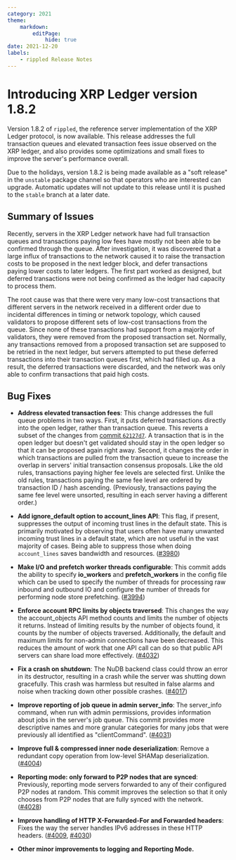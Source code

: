 ```yaml
---
category: 2021
theme:
    markdown:
        editPage:
            hide: true
date: 2021-12-20
labels:
    - rippled Release Notes
---
```

# Introducing XRP Ledger version 1.8.2

Version 1.8.2 of `rippled`, the reference server implementation of the XRP Ledger protocol, is now available. This release addresses the full transaction queues and elevated transaction fees issue observed on the XRP ledger, and also provides some optimizations and small fixes to improve the server's performance overall.

Due to the holidays, version 1.8.2 is being made available as a "soft release" in the `unstable` package channel so that operators who are interested can upgrade. Automatic updates will not update to this release until it is pushed to the `stable` branch at a later date.

<!-- BREAK -->

## Summary of Issues

Recently, servers in the XRP Ledger network have had full transaction queues and transactions paying low fees have mostly not been able to be confirmed through the queue. After investigation, it was discovered that a large influx of transactions to the network caused it to raise the transaction costs to be proposed in the next ledger block, and defer transactions paying lower costs to later ledgers. The first part worked as designed, but deferred transactions were not being confirmed as the ledger had capacity to process them.

The root cause was that there were very many low-cost transactions that different servers in the network received in a different order due to incidental differences in timing or network topology, which caused validators to propose different sets of low-cost transactions from the queue. Since none of these transactions had support from a majority of validators, they were removed from the proposed transaction set. Normally, any transactions removed from a proposed transaction set are supposed to be retried in the next ledger, but servers attempted to put these deferred transactions into their transaction queues first, which had filled up. As a result, the deferred transactions were discarded, and the network was only able to confirm transactions that paid high costs.

## Bug Fixes

- **Address elevated transaction fees**: This change addresses the full queue problems in two ways. First, it puts deferred transactions directly into the open ledger, rather than transaction queue. This reverts a subset of the changes from [commit `62127d7`](https://github.com/ripple/rippled/commit/62127d725d801641bfaa61dee7d88c95e48820c5). A transaction that is in the open ledger but doesn't get validated should stay in the open ledger so that it can be proposed again right away. Second, it changes the order in which transactions are pulled from the transaction queue to increase the overlap in servers' initial transaction consensus proposals. Like the old rules, transactions paying higher fee levels are selected first. Unlike the old rules, transactions paying the same fee level are ordered by transaction ID / hash ascending. (Previously, transactions paying the same fee level were unsorted, resulting in each server having a different order.)

- **Add ignore_default option to account_lines API**: This flag, if present, suppresses the output of incoming trust lines in the default state. This is primarily motivated by observing that users often have many unwanted incoming trust lines in a default state, which are not useful in the vast majority of cases. Being able to suppress those when doing `account_lines` saves bandwidth and resources. ([#3980](https://github.com/ripple/rippled/pull/3980))

- **Make I/O and prefetch worker threads configurable**: This commit adds the ability to specify **io_workers** and **prefetch_workers** in the config file which can be used to specify the number of threads for processing raw inbound and outbound IO and configure the number of threads for performing node store prefetching. ([#3994](https://github.com/ripple/rippled/pull/3994))

- **Enforce account RPC limits by objects traversed**: This changes the way the account_objects API method counts and limits the number of objects it returns. Instead of limiting results by the number of objects found, it counts by the number of objects traversed. Additionally, the default and maximum limits for non-admin connections have been decreased. This reduces the amount of work that one API call can do so that public API servers can share load more effectively. ([#4032](https://github.com/ripple/rippled/pull/4032))

- **Fix a crash on shutdown**: The NuDB backend class could throw an error in its destructor, resulting in a crash while the server was shutting down gracefully. This crash was harmless but resulted in false alarms and noise when tracking down other possible crashes. ([#4017](https://github.com/ripple/rippled/pull/4017))

- **Improve reporting of job queue in admin server_info**: The server_info command, when run with admin permissions, provides information about jobs in the server's job queue. This commit provides more descriptive names and more granular categories for many jobs that were previously all identified as "clientCommand". ([#4031](https://github.com/ripple/rippled/pull/4031))

- **Improve full & compressed inner node deserialization**: Remove a redundant copy operation from low-level SHAMap deserialization. ([#4004](https://github.com/ripple/rippled/pull/4004))

- **Reporting mode: only forward to P2P nodes that are synced**: Previously, reporting mode servers forwarded to any of their configured P2P nodes at random. This commit improves the selection so that it only chooses from P2P nodes that are fully synced with the network. ([#4028](https://github.com/ripple/rippled/pull/4028))

- **Improve handling of HTTP X-Forwarded-For and Forwarded headers**: Fixes the way the server handles IPv6 addresses in these HTTP headers. ([#4009](https://github.com/ripple/rippled/pull/4009), [#4030](https://github.com/ripple/rippled/pull/4030))

- **Other minor improvements to logging and Reporting Mode.**
